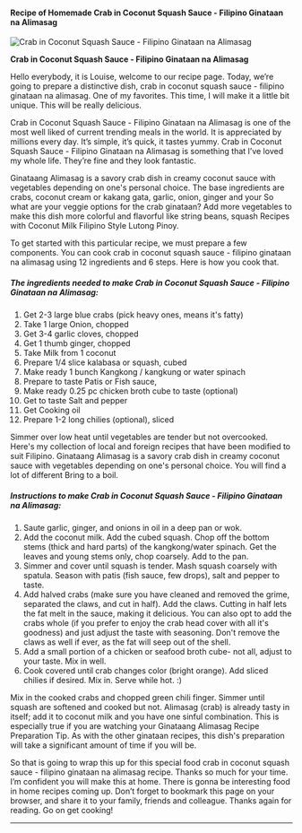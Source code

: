             

#### Recipe of Homemade Crab in Coconut Squash Sauce - Filipino Ginataan na Alimasag

![Crab in Coconut Squash Sauce - Filipino Ginataan na Alimasag](https://img-global.cpcdn.com/recipes/faf4cb1ddc3210ea/751x532cq70/crab-in-coconut-squash-sauce-filipino-ginataan-na-alimasag-recipe-main-photo.jpg)

**Crab in Coconut Squash Sauce - Filipino Ginataan na Alimasag**

Hello everybody, it is Louise, welcome to our recipe page. Today, we’re going to prepare a distinctive dish, crab in coconut squash sauce - filipino ginataan na alimasag. One of my favorites. This time, I will make it a little bit unique. This will be really delicious.

Crab in Coconut Squash Sauce - Filipino Ginataan na Alimasag is one of the most well liked of current trending meals in the world. It is appreciated by millions every day. It’s simple, it’s quick, it tastes yummy. Crab in Coconut Squash Sauce - Filipino Ginataan na Alimasag is something that I’ve loved my whole life. They’re fine and they look fantastic.

Ginataang Alimasag is a savory crab dish in creamy coconut sauce with vegetables depending on one's personal choice. The base ingredients are crabs, coconut cream or kakang gata, garlic, onion, ginger and your So what are your veggie options for the crab ginataan? Add more vegetables to make this dish more colorful and flavorful like string beans, squash Recipes with Coconut Milk Filipino Style Lutong Pinoy.

To get started with this particular recipe, we must prepare a few components. You can cook crab in coconut squash sauce - filipino ginataan na alimasag using 12 ingredients and 6 steps. Here is how you cook that.

##### The ingredients needed to make Crab in Coconut Squash Sauce - Filipino Ginataan na Alimasag:

1.  Get 2-3 large blue crabs (pick heavy ones, means it's fatty)
2.  Take 1 large Onion, chopped
3.  Get 3-4 garlic cloves, chopped
4.  Get 1 thumb ginger, chopped
5.  Take Milk from 1 coconut
6.  Prepare 1/4 slice kalabasa or squash, cubed
7.  Make ready 1 bunch Kangkong / kangkung or water spinach
8.  Prepare to taste Patis or Fish sauce,
9.  Make ready 0.25 pc chicken broth cube to taste (optional)
10.  Get to taste Salt and pepper
11.  Get Cooking oil
12.  Prepare 1-2 long chilies (optional), sliced

Simmer over low heat until vegetables are tender but not overcooked. Here's my collection of local and foreign recipes that have been modified to suit Filipino. Ginataang Alimasag is a savory crab dish in creamy coconut sauce with vegetables depending on one's personal choice. You will find a lot of different Bring to a boil.

##### Instructions to make Crab in Coconut Squash Sauce - Filipino Ginataan na Alimasag:

1.  Saute garlic, ginger, and onions in oil in a deep pan or wok.
2.  Add the coconut milk. Add the cubed squash. Chop off the bottom stems (thick and hard parts) of the kangkong/water spinach. Get the leaves and young stems only, chop coarsely. Add to the pan.
3.  Simmer and cover until squash is tender. Mash squash coarsely with spatula. Season with patis (fish sauce, few drops), salt and pepper to taste.
4.  Add halved crabs (make sure you have cleaned and removed the grime, separated the claws, and cut in half). Add the claws. Cutting in half lets the fat melt in the sauce, making it delicious. You can also opt to add the crabs whole (if you prefer to enjoy the crab head cover with all it's goodness) and just adjust the taste with seasoning. Don't remove the claws as well if ever, as the fat will seep out of the shell.
5.  Add a small portion of a chicken or seafood broth cube- not all, adjust to your taste. Mix in well.
6.  Cook covered until crab changes color (bright orange). Add sliced chilies if desired. Mix in. Serve while hot. :)

Mix in the cooked crabs and chopped green chili finger. Simmer until squash are softened and cooked but not. Alimasag (crab) is already tasty in itself; add it to coconut milk and you have one sinful combination. This is especially true if you are watching your Ginataang Alimasag Recipe Preparation Tip. As with the other ginataan recipes, this dish's preparation will take a significant amount of time if you will be.

So that is going to wrap this up for this special food crab in coconut squash sauce - filipino ginataan na alimasag recipe. Thanks so much for your time. I’m confident you will make this at home. There is gonna be interesting food in home recipes coming up. Don’t forget to bookmark this page on your browser, and share it to your family, friends and colleague. Thanks again for reading. Go on get cooking!

* * *